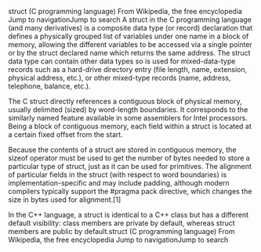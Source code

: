 struct (C programming language)
From Wikipedia, the free encyclopedia
Jump to navigationJump to search
A struct in the C programming language (and many derivatives) is a composite data type (or record) declaration that defines a physically grouped list of variables under one name in a block of memory, allowing the different variables to be accessed via a single pointer or by the struct declared name which returns the same address. The struct data type can contain other data types so is used for mixed-data-type records such as a hard-drive directory entry (file length, name, extension, physical address, etc.), or other mixed-type records (name, address, telephone, balance, etc.).

The C struct directly references a contiguous block of physical memory, usually delimited (sized) by word-length boundaries. It corresponds to the similarly named feature available in some assemblers for Intel processors. Being a block of contiguous memory, each field within a struct is located at a certain fixed offset from the start.

Because the contents of a struct are stored in contiguous memory, the sizeof operator must be used to get the number of bytes needed to store a particular type of struct, just as it can be used for primitives. The alignment of particular fields in the struct (with respect to word boundaries) is implementation-specific and may include padding, although modern compilers typically support the #pragma pack directive, which changes the size in bytes used for alignment.[1]

In the C++ language, a struct is identical to a C++ class but has a different default visibility: class members are private by default, whereas struct members are public by default.struct (C programming language)
From Wikipedia, the free encyclopedia
Jump to navigationJump to search

